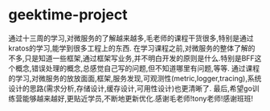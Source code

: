 # geektime-project

通过十三周的学习,对微服务的了解越来越多,毛老师的课程干货很多,特别是通过kratos的学习,能学到很多工程上的东西.
在学习课程之前,对微服务的整体了解的不多,只是知道一些框架,通过框架写业务,并不明白开发的原则是什么.特别是BFF这个概念,错误处理的概念,总感觉自己写的问题,但不知道哪里有问题,等等.
通过课程的学习,对微服务的放放面面,框架,服务发现,可观测性(metric,logger,tracing),系统设计的思路(需求分析,存储设计,缓存设计,可用性设计)也更清晰了.
最后,希望go训练营能够越来越好,更贴近学员,不断地更新优化.感谢毛老师!tony老师!感谢班班!
